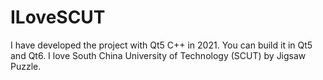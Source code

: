 # ILoveSCUT
I have developed the project with Qt5 C++ in 2021. You can build it in Qt5 and Qt6.
I love South China University of Technology (SCUT) by Jigsaw Puzzle.

